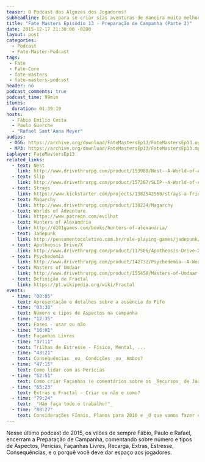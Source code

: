 ```yaml
---
teaser: O Podcast dos Algozes dos Jogadores!
subheadline: Dicas para se criar sias aventuras de maneira muito melhor!
title: "Fate Masters Episódio 13 - Preparação de Campanha (Parte 2)"
date: 2015-12-17 21:30:00 -0200
layout: post
categories:
  - Podcast
  - Fate-Master-Podcast
tags:
 - Fate
 - Fate-Core
 - fate-masters
 - fate-masters-podcast
header: no
podcast_comments: true 
podcast_time: 99min
itunes:
  duration: 01:39:19
hosts:
  - Fábio Emilio Costa
  - Paulo Guerche
  - "Rafael Sant'Anna Meyer"
audios:
 - OGG: https://archive.org/download/FateMastersEp13/FateMastersEp13.ogg
 - MP3: https://archive.org/download/FateMastersEp13/FateMastersEp13.mp3
iaplayer: FateMastersEp13
related_links:
  - text: Nest
    link: http://www.drivethrurpg.com/product/153980/Nest--A-World-of-Adventure-for-Fate-Core
  - text: Slip
    link: http://www.drivethrurpg.com/product/157267/SLIP--A-World-of-Adventure-for-Fate-Core?src=slider_view
  - text: Strays
    link: https://www.kickstarter.com/projects/1382542560/strays-a-friendly-fuzzy-fate-accelerated-rpg
  - text: Magarchy
    link: http://www.drivethrurpg.com/product/138224/Magarchy
  - text: Worlds of Adventure
    link: https://www.patreon.com/evilhat
  - text: Hunters of Alexandria
    link: http://d101games.com/books/hunters-of-alexandria/
  - text: Jadepunk
    link: http://pensamentocoletivo.com.br/role-playing-games/jadepunk/
  - text: Apotheosis Drive/X
    link: http://www.drivethrurpg.com/product/117506/Apotheosis-Drive-X--FatePowered-Mecha-RPG--SD-MIX
  - text: Psychedemia
    link: http://www.drivethrurpg.com/product/142732/Psychedemia--A-World-of-Adventure-for-Fate-Core
  - text: Masters of Umdaar
    link: http://www.drivethrurpg.com/product/155458/Masters-of-Umdaar--A-World-of-Adventure-for-Fate-Core
  - text: Definição de Fractal
    link: https://pt.wikipedia.org/wiki/Fractal
events:
  - time: "00:05"
    text: Apresentação e detalhes sobre a ausência do Fifo
  - time: "03:38"
    text: Número e tipos de Aspectos na campanha
  - time: "12:35"
    text: Fases - usar ou não
  - time: "16:01"
    text: Façanhas Livres
  - time: "37:11"
    text: Trilhas de Estresse - Físico, Mental, ...
  - time: "43:21"
    text: Consequências _ou_ Condições _ou_ Ambos?
  - time: "47:15"
    text: Como lidar com as Perícias
  - time: "52:51"
    text: Como criar Façanhas (e comentários sobre os _Recursos_ de Jadepunk)
  - time: "65:23"
    text: Extras e Fractal - Criar ou não e como?
  - time: "79:24"
    text: _"Não faça todo o trabalho!"_
  - time: "88:27"
    text: Considerações FInais, Planos para 2016 e _O que vamos fazer em férias!_
---
```


Nesse  último podcast de 2015, os vilões de sempre Fábio,  Paulo e Rafael, encerram a Preparação de Campanha, comentando sobre número e tipos de Aspectos, Perícias, Façanhas Livres, Recarga, Extras, Estresse, Consequências, e o porquê você deve dar espaço aos jogadores.
